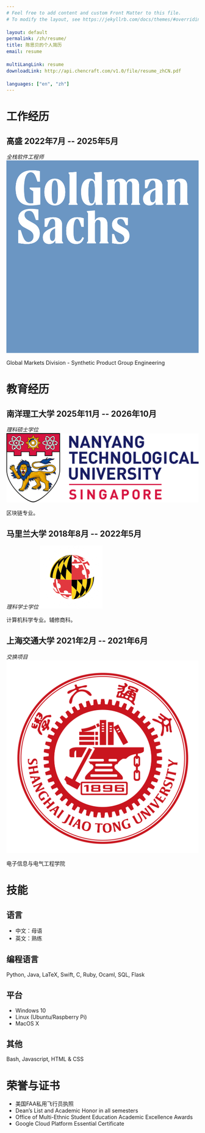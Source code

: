 ```yaml
---
# Feel free to add content and custom Front Matter to this file.
# To modify the layout, see https://jekyllrb.com/docs/themes/#overriding-theme-defaults

layout: default
permalink: /zh/resume/
title: 陈思贝的个人简历
email: resume

multiLangLink: resume
downloadLink: http://api.chencraft.com/v1.0/file/resume_zhCN.pdf

languages: ["en", "zh"]
---
```


# 工作经历

## 高盛 <span class="right">2022年7月 -- 2025年5月</span>

*全栈软件工程师* <img class="logo" src="/assets/images/resume/gs_logo.png" alt="Goldman Sachs logo">

Global Markets Division - Synthetic Product Group Engineering

# 教育经历

## 南洋理工大学 <span class="right">2025年11月 -- 2026年10月</span>

*理科硕士学位* <img class="logo wide" src="/assets/images/resume/ntu_logo.png" alt="NTU logo">

区块链专业。

## 马里兰大学 <span class="right">2018年8月 -- 2022年5月</span>

*理科学士学位* <img class="logo" src="/assets/images/resume/umd_logo.png" alt="UMD logo">

计算机科学专业。辅修商科。

## 上海交通大学 <span class="right">2021年2月 -- 2021年6月</span>

*交换项目* <img class="logo" src="/assets/images/resume/sjtu_logo.png" alt="SJTU logo">

电子信息与电气工程学院

# 技能

## 语言

- 中文：母语
- 英文：熟练

## 编程语言

Python, Java, LaTeX, Swift, C, Ruby, Ocaml, SQL, Flask

## 平台

- Windows 10
- Linux (Ubuntu/Raspberry Pi)
- MacOS X

## 其他

Bash, Javascript, HTML & CSS

# 荣誉与证书

- 美国FAA私用飞行员执照
- Dean’s List and Academic Honor in all semesters
- Office of Multi-Ethnic Student Education Academic Excellence Awards
- Google Cloud Platform Essential Certificate
